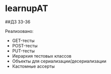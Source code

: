 # learnupAT

##ДЗ 33-36

<p>Реализовано:</p>
<ul>
    <li>GET-тесты</li>
    <li>POST-тесты</li>
    <li>PUT-тесты</li>
    <li>Иерархия тестовых классов</li>
    <li>Объекты для сериализации/десериализации</li>
    <li>Кастомные ассерты</li>
</ul>